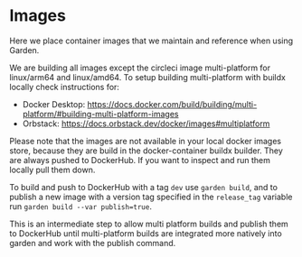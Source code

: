 # Images

Here we place container images that we maintain and reference when using Garden.

We are building all images except the circleci image multi-platform for linux/arm64 and linux/amd64. To setup building multi-platform with buildx locally check instructions for:

* Docker Desktop: https://docs.docker.com/build/building/multi-platform/#building-multi-platform-images
* Orbstack: https://docs.orbstack.dev/docker/images#multiplatform

Please note that the images are not available in your local docker images store, because they are build in the docker-container buildx builder. They are always pushed to DockerHub. If you want to inspect and run them locally pull them down.

To build and push to DockerHub with a tag `dev` use `garden build`, and to publish a new image with a version tag specified in the `release_tag` variable run `garden build --var publish=true`.

This is an intermediate step to allow multi platform builds and publish them to DockerHub until multi-platform builds are integrated more natively into garden and work with the publish command.
